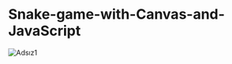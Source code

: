 # Snake-game-with-Canvas-and-JavaScript


![Adsız1](https://user-images.githubusercontent.com/93832227/223997996-ae7db5c4-0fbb-4f17-9ae5-0d1efc56e46c.png)
